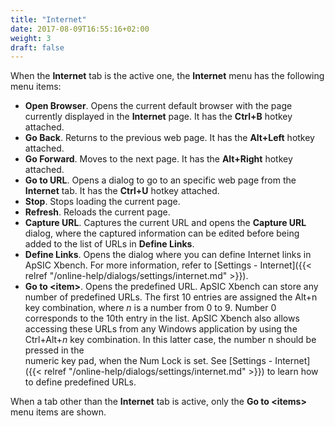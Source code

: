 ```yaml
---
title: "Internet"
date: 2017-08-09T16:55:16+02:00
weight: 3
draft: false
---
```


When the **Internet** tab is the active one, the **Internet** menu has the following menu items:

*	**Open Browser**. Opens the current default browser with the page currently displayed 
	in the **Internet** page. It has the **Ctrl+B** hotkey attached.
*	**Go Back**. Returns to the previous web page. It has the **Alt+Left** hotkey attached.
*	**Go Forward**. Moves to the next page. It has the **Alt+Right** hotkey attached.
*	**Go to URL**. Opens a dialog to go to an specific web page from the **Internet** tab. It has 
	the **Ctrl+U** hotkey attached.
*	**Stop**. Stops loading the current page.
*	**Refresh**. Reloads the current page.
*	**Capture URL**. Captures the current URL and opens the **Capture URL** dialog, 
	where the captured information can be edited before being added to the list of 
	URLs in **Define Links**.
*	**Define Links**. Opens the dialog where you can define Internet links in ApSIC 
	Xbench. For more information, refer to [Settings - Internet]({{< relref "/online-help/dialogs/settings/internet.md" >}}).
*	**Go to \<item>**. Opens the predefined URL. ApSIC Xbench can store any number of 
	predefined URLs. The first 10 entries are assigned the Alt+n key combination, where 
	*n* is a number from 0 to 9. Number 0 corresponds to the 10th entry in the list. 
	ApSIC Xbench also allows accessing these URLs from any Windows application by using the 
	Ctrl+Alt+*n* key combination. In this latter case, the number n should be pressed in the 	
	numeric key pad, when the Num Lock is set. See [Settings - Internet]({{< relref "/online-help/dialogs/settings/internet.md" >}}) to learn how to define predefined URLs.

When a tab other than the **Internet** tab is active, only the **Go to \<items>** menu items are shown. 
